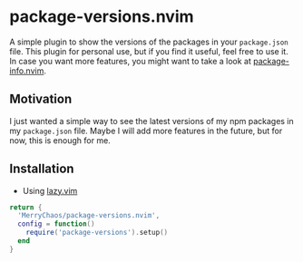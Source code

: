 # package-versions.nvim

A simple plugin to show the versions of the packages in your `package.json` file.
This plugin for personal use, but if you find it useful, feel free to use it.
In case you want more features, you might want to take a look at [package-info.nvim](https://github.com/vuki656/package-info.nvim).

## Motivation

I just wanted a simple way to see the latest versions of my npm packages in my `package.json` file.
Maybe I will add more features in the future, but for now, this is enough for me.

## Installation

- Using [lazy.vim](https://github.com/folke/lazy.nvim)
```lua
return {
  'MerryChaos/package-versions.nvim',
  config = function()
    require('package-versions').setup()
  end
}
```
